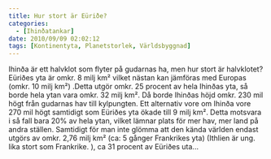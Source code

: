 ```yaml
---
title: Hur stort är Eüriðe?
categories:
  - [Ihinðatankar]
date: 2010/09/09 02:02:12
tags: [Kontinentyta, Planetstorlek, Världsbyggnad]
---
```

Ihinða är ett halvklot som flyter på gudarnas ha, men hur stort är halvklotet? Eüriðes yta är omkr. 8 milj km² vilket nästan kan jämföras med Europas (omkr. 10 milj km²) .Detta utgör omkr. 25 procent av hela Ihinðas yta, så borde hela ytan vara omkr. 32 milj km². Då borde Ihinðas höjd omkr. 230 mil högt från gudarnas hav till kylpungten. Ett alternativ vore om Ihinða vore 270 mil högt samtidigt som Eüriðes yta ökade till 9 milj km². Detta motsvara i så fall bara 20% av hela ytan, vilket lämnar plats för mer hav, mer land på andra ställen. Samtidigt för man inte glömma att den kända världen endast utgörs av omkr. 2,76 milj km² (ca: 5 gånger Frankrikes yta) (Ithlien är ung. lika stort som Frankrike. ), ca 31 procent av Eüriðes uta...
